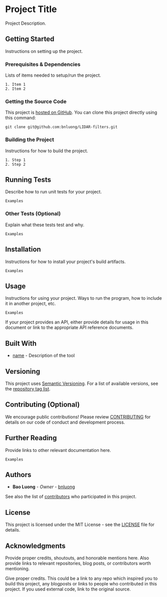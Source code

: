 # Project Title

Project Description.

## Getting Started

Instructions on setting up the project.

### Prerequisites & Dependencies

Lists of items needed to setup/run the project.

```
1. Item 1
2. Item 2
```

### Getting the Source Code

This project is [hosted on GitHub](https://github.com/bnluong/LIDAR-filters). You can clone this project directly using this command:

```
git clone git@github.com:bnluong/LIDAR-filters.git
```

### Building the Project

Instructions for how to build the project.

```
1. Step 1
2. Step 2
```

## Running Tests

Describe how to run unit tests for your project.

```
Examples
```

### Other Tests (Optional)

Explain what these tests test and why.

```
Examples
```

## Installation

Instructions for how to install your project's build artifacts.

```
Examples
```

## Usage

Instructions for using your project. Ways to run the program, how to include it in another project, etc.

```
Examples
```

If your project provides an API, either provide details for usage in this document or link to the appropriate API reference documents.

## Built With

* [name](url) - Description of the tool

## Versioning

This project uses [Semantic Versioning](http://semver.org/). For a list of available versions, see the [repository tag list](https://github.com/LIDAR-filters/tags).

## Contributing (Optional)

We encourage public contributions! Please review [CONTRIBUTING](CONTRIBUTING) for details on our code of conduct and development process.

## Further Reading

Provide links to other relevant documentation here.

```
Examples
```
## Authors

* **Bao Luong** - *Owner* - [bnluong](https://github.com/bnluong)

See also the list of [contributors](https://github.com/LIDAR-filters/contributors) who participated in this project.

## License

This project is licensed under the MIT License - see the [LICENSE](LICENSE) file for details.

## Acknowledgments

Provide proper credits, shoutouts, and honorable mentions here. Also provide links to relevant repositories, blog posts, or contributors worth mentioning.

Give proper credits. This could be a link to any repo which inspired you to build this project, any blogposts or links to people who contributed in this project. If you used external code, link to the original source.

